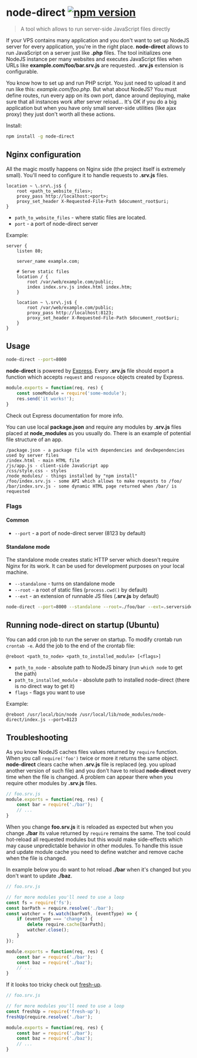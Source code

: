 # node-direct [![npm version](https://badge.fury.io/js/node-direct.svg)](https://badge.fury.io/js/node-direct)

> A tool which allows to run server-side JavaScript files directly

If your VPS contains many application and you don't want to set up NodeJS server for every application, you're in the right place. **node-direct** allows to run JavaScript on a server just like **.php** files. The tool initializes one NodeJS instance per many websites and executes JavaScript files when URLs like **example.com/foo/bar.srv.js** are requested. **.srv.js** extension is configurable.

You know how to set up and run PHP script. You just need to upload it and run like this: *example.com/foo.php*. But what about NodeJS? You must define routes, run every app on its own port, dance around deploying, make sure that all instances work after server reload... It's OK if you do a big application but when you have only small server-side utilities (like ajax proxy) they just don't worth all these actions.

Install:
```sh
npm install -g node-direct
```

## Nginx configuration

All the magic mostly happens on Nginx side (the project itself is extremely small). You'll need to configure it to handle requests to **.srv.js** files.

```nginx
location ~ \.srv\.js$ {
    root <path_to_website_files>;
    proxy_pass http://localhost:<port>;
    proxy_set_header X-Requested-File-Path $document_root$uri;
}
```

- ``path_to_website_files`` - where static files are located.
- ``port`` - a port of node-direct server

Example:
```nginx
server {
    listen 80;

    server_name example.com;

    # Serve static files
    location / {
        root /var/web/example.com/public;
        index index.srv.js index.html index.htm;
    }

    location ~ \.srv\.js$ {
        root /var/web/example.com/public;
        proxy_pass http://localhost:8123;
        proxy_set_header X-Requested-File-Path $document_root$uri;
    }
}
```

## Usage

```sh
node-direct --port=8000
```

**node-direct** is powered by [Express](http://expressjs.com/). Every **.srv.js** file should export a function which accepts ``request`` and ``responce`` objects created by Express.

```js
module.exports = function(req, res) {
    const someModule = require('some-module');
    res.send('it works!');
}
```
Check out Express documentation for more info.

You can use local **package.json** and require any modules by **.srv.js** files placed at **node_modules** as you usually do. There is an example of potential file structure of an app.
```
/package.json - a package file with dependencies and devDependencies used by server files
/index.html - main HTML file
/js/app.js - client-side JavaScript app
/css/style.css - styles
/node_modules/ - things installed by "npm install"
/foo/index.srv.js - some API which allows to make requests to /foo/
/bar/index.srv.js - some dynamic HTML page returned when /bar/ is requested
```

### Flags
#### Common
- ``--port`` - a port of node-direct server (8123 by default)

#### Standalone mode
The standalone mode creates static HTTP server which doesn't require Nginx for its work. It can be used for development purposes on your local machine.
- ``--standalone`` - turns on standalone mode
- ``--root`` - a root of static files (``process.cwd()`` by default)
- ``--ext`` - an extension of runnable JS files (**.srv.js** by default)

```sh
node-direct --port=8000 --standalone --root=./foo/bar --ext=.serverside.js
```


## Running node-direct on startup (Ubuntu)

You can add cron job to run the server on startup. To modify crontab run ``crontab -e``. Add the job to the end of the crontab file:

```
@reboot <path_to_node> <path_to_installed_module> [<flags>]
```

- ``path_to_node`` - absolute path to NodeJS binary (run ``which node`` to get the path)
- ``path_to_installed_module`` - absolute path to installed node-direct (there is no direct way to get it)
- ``flags`` - flags you want to use

Example:
```
@reboot /usr/local/bin/node /usr/local/lib/node_modules/node-direct/index.js --port=8123
```

## Troubleshooting

As you know NodeJS caches files values returned by ``require`` function. When you call ``require('foo')`` twice or more it returns the same object. **node-direct** clears cache when **.srv.js** file is replaced (eg. you upload another version of such file) and you don't have to reload **node-direct** every time when the file is changed. A problem can appear there when you require other modules by **.srv.js** files.
```js
// foo.srv.js
module.exports = function(req, res) {
    const bar = require('./bar');
    // ...
}
```

When you change **foo.srv.js** it is reloaded as expected but when you change **./bar** its value returned by ``require`` remains the same. The tool could hot-reload all requested modules but this would make side-effects which may cause unpredictable behavior in other modules. To handle this issue and update module cache you need to define watcher and remove cache when the file is changed.

In example below you do want to hot reload **./bar** when it's changed but you don't want to update **./baz**.

```js
// foo.srv.js

// for more modules you'll need to use a loop
const fs = require('fs');
const barPath = require.resolve('./bar');
const watcher = fs.watch(barPath, (eventType) => {
    if (eventType === 'change') {
        delete require.cache[barPath];
        watcher.close();
    }
});

module.exports = function(req, res) {
    const bar = require('./bar');
    const baz = require('./baz');
    // ...
}
```

If it looks too tricky check out [fresh-up](https://github.com/finom/fresh-up).

```js
// foo.srv.js

// for more modules you'll need to use a loop
const freshUp = require('fresh-up');
freshUp(require.resolve('./bar');

module.exports = function(req, res) {
    const bar = require('./bar');
    const baz = require('./baz');
    // ...
}
```
